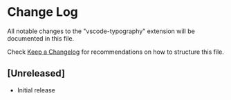 # Change Log

All notable changes to the "vscode-typography" extension will be documented in this file.

Check [Keep a Changelog](http://keepachangelog.com/) for recommendations on how to structure this file.

## [Unreleased]

- Initial release

